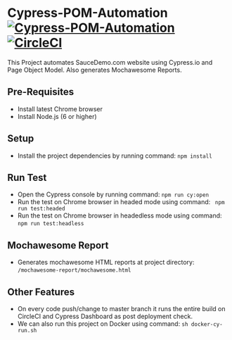 # Cypress-POM-Automation [![Cypress-POM-Automation](https://img.shields.io/endpoint?url=https://dashboard.cypress.io/badge/simple/aitrgn&style=flat&logo=cypress)](https://dashboard.cypress.io/projects/aitrgn/runs) [![CircleCI](https://circleci.com/gh/circleci/circleci-docs.svg?style=shield)](https://app.circleci.com/pipelines/github/kalpeshchilka/cypress-pom-automation)

This Project automates SauceDemo.com website using Cypress.io and Page Object Model. Also generates Mochawesome Reports.


## Pre-Requisites
- Install latest Chrome browser
- Install Node.js (6 or higher)


## Setup
- Install the project dependencies by running command: `npm install`

## Run Test
- Open the Cypress console by running command: `npm run cy:open`
- Run the test on Chrome browser in headed mode using command: ` npm run test:headed`
- Run the test on Chrome browser in headedless mode using command: `npm run test:headless`

## Mochawesome Report
- Generates mochawesome HTML reports at project directory: `/mochawesome-report/mochawesome.html`

## Other Features
- On every code push/change to master branch it runs the entire build on CircleCI and Cypress Dashboard as post deployment check.
- We can also run this project on Docker using command: `sh docker-cy-run.sh`
